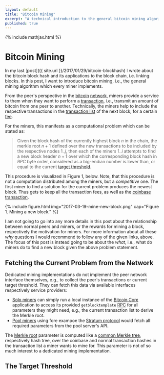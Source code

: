 ```yaml
---
layout: default
title: "Bitcoin Mining"
excerpt: "A technical introduction to the general bitcoin mining algorithm, with Python examples."
published: true
---
```


{% include mathjax.html %}

# Bitcoin Mining

In my last [post]({{ site.url }}/2017/01/29/bitcoin-blockhash) I wrote about the bitcoin block hash and its applications to the block chain, i.e. linking blocks. In this post, I want to introduce bitcoin mining, i.e., the general mining algorithm which every miner implements.

From the peer's perspective in the [bitcoin](https://bitcoin.org/en/developer-guide#p2p-network) [network](https://en.bitcoin.it/wiki/Network), miners provide a service to them when they want to perform a [transaction](https://bitcoin.org/en/developer-guide#transactions), i.e., transmit an amount of bitcoin from one peer to another. Technically, the miners help to include the respective transactions in the [transaction list](https://en.bitcoin.it/wiki/Transaction) of the next block, for a certain [fee](https://bitcoin.org/en/developer-guide#term-transaction-fee).

For the miners, this manifests as a computational problem which can be stated as:

> Given the block hash of the currently highest block $n$ in the chain, the merkle root $n+1$ defined over the new transactions to be included by the respective nodes $1..j$, then each of the miners $1..i$ attempts to find a new block header $n+1$ over which the corresponding block hash in _RPC_ byte order, considered as a big-endian number is lower than, or equal to the current [target threshold](https://bitcoin.org/en/developer-reference#target-nbits).


This procedure is visualized in Figure 1, below. Note, that this procedure is not a computation distributed among the miners, but a _competitive_ one. The first miner to find a solution for the current problem produces the newest block. Thus gets to keep all the transaction fees, as well as the [coinbase transaction](https://bitcoin.org/en/developer-reference#term-coinbase-tx).

{% include figure.html img="2017-03-19-mine-new-block.png"
    cap="Figure 1. Mining a new block." %}

I am not going to go into any more details in this post about the relationship between normal peers and miners, or the rewards for mining a block, respectively the motivation for miners. For more information about all these _why_ questions I would recommend to follow any of the given links, above. The focus of this post is instead going to be about the _what_, i.e., what do miners do to find a new block given the above problem statement.

## Fetching the Current Problem from the Network

Dedicated mining implementations do not implement the peer network interface themselves, e.g., to collect the peer's transactions or current target threshold. They can fetch this data via available interfaces respectively service providers:

- [Solo miners](https://bitcoin.org/en/developer-guide#solo-mining) can simply run a local instance of the [Bitcoin Core](https://bitcoin.org/en/bitcoin-core/) application to access its provided `getblocktemplate` [RPC](https://bitcoin.org/en/developer-guide#getblocktemplate-rpc) for all parameters they might need, e.g., the current transaction list to derive the Merkle root.
- [Pool miners](https://bitcoin.org/en/developer-guide#pool-mining) using fore exampoe the [Stratum protocol](https://bitcoin.org/en/developer-guide#stratum) would fetch all required parameters from the pool server's API.

The [Merkle root](https://bitcoin.org/en/developer-reference#merkle-trees) parameter is computed like a [common Merkle tree](https://en.wikipedia.org/wiki/Merkle_tree), respectively hash tree, over the coinbase and normal transaction hashes in the transaction list a miner wants to mine for. This parameter is not of so much interest to a dedicated mining implementation.

## The Target Threshold
